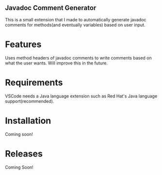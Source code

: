 ## Javadoc Comment Generator
This is a small extension that I made to automatically generate javadoc comments for methods(and eventually variables) based on user input.
# Features
Uses method headers of javadoc comments to write comments based on what the user wants. Will improve this in the future.
# Requirements
VSCode needs a Java language extension such as Red Hat's Java language support(recommended).
# Installation
Coming soon!
# Releases
Coming Soon!